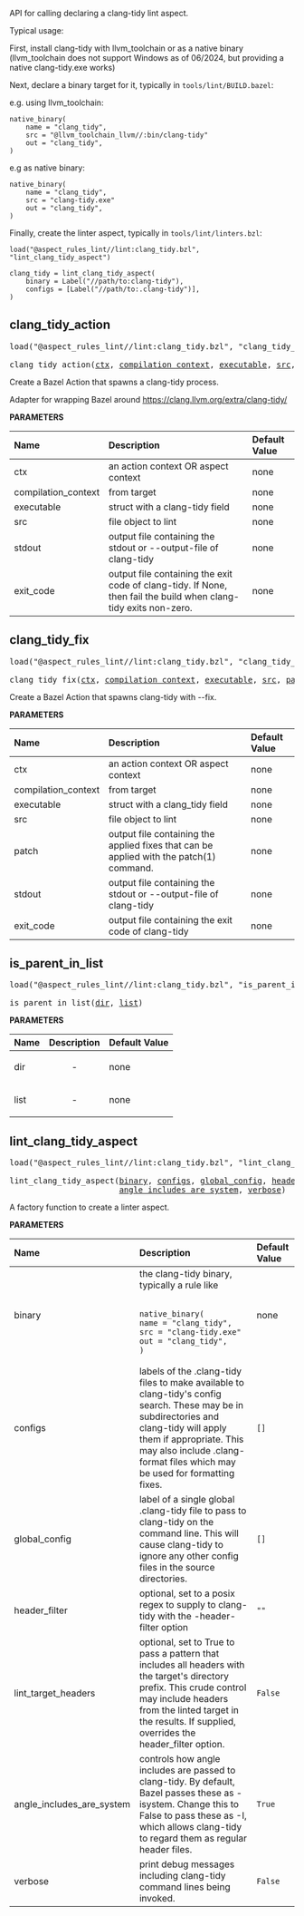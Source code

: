 <!-- Generated with Stardoc: http://skydoc.bazel.build -->

API for calling declaring a clang-tidy lint aspect.

Typical usage:

First, install clang-tidy with llvm_toolchain or as a native binary (llvm_toolchain
does not support Windows as of 06/2024, but providing a native clang-tidy.exe works)

Next, declare a binary target for it, typically in `tools/lint/BUILD.bazel`:

e.g. using llvm_toolchain:
```starlark
native_binary(
    name = "clang_tidy",
    src = "@llvm_toolchain_llvm//:bin/clang-tidy"
    out = "clang_tidy",
)
```

e.g as native binary:
```starlark
native_binary(
    name = "clang_tidy",
    src = "clang-tidy.exe"
    out = "clang_tidy",
)
```

Finally, create the linter aspect, typically in `tools/lint/linters.bzl`:

```starlark
load("@aspect_rules_lint//lint:clang_tidy.bzl", "lint_clang_tidy_aspect")

clang_tidy = lint_clang_tidy_aspect(
    binary = Label("//path/to:clang-tidy"),
    configs = [Label("//path/to:.clang-tidy")],
)
```

<a id="clang_tidy_action"></a>

## clang_tidy_action

<pre>
load("@aspect_rules_lint//lint:clang_tidy.bzl", "clang_tidy_action")

clang_tidy_action(<a href="#clang_tidy_action-ctx">ctx</a>, <a href="#clang_tidy_action-compilation_context">compilation_context</a>, <a href="#clang_tidy_action-executable">executable</a>, <a href="#clang_tidy_action-src">src</a>, <a href="#clang_tidy_action-stdout">stdout</a>, <a href="#clang_tidy_action-exit_code">exit_code</a>)
</pre>

Create a Bazel Action that spawns a clang-tidy process.

Adapter for wrapping Bazel around
https://clang.llvm.org/extra/clang-tidy/


**PARAMETERS**


| Name  | Description | Default Value |
| :------------- | :------------- | :------------- |
| <a id="clang_tidy_action-ctx"></a>ctx |  an action context OR aspect context   |  none |
| <a id="clang_tidy_action-compilation_context"></a>compilation_context |  from target   |  none |
| <a id="clang_tidy_action-executable"></a>executable |  struct with a clang-tidy field   |  none |
| <a id="clang_tidy_action-src"></a>src |  file object to lint   |  none |
| <a id="clang_tidy_action-stdout"></a>stdout |  output file containing the stdout or --output-file of clang-tidy   |  none |
| <a id="clang_tidy_action-exit_code"></a>exit_code |  output file containing the exit code of clang-tidy. If None, then fail the build when clang-tidy exits non-zero.   |  none |


<a id="clang_tidy_fix"></a>

## clang_tidy_fix

<pre>
load("@aspect_rules_lint//lint:clang_tidy.bzl", "clang_tidy_fix")

clang_tidy_fix(<a href="#clang_tidy_fix-ctx">ctx</a>, <a href="#clang_tidy_fix-compilation_context">compilation_context</a>, <a href="#clang_tidy_fix-executable">executable</a>, <a href="#clang_tidy_fix-src">src</a>, <a href="#clang_tidy_fix-patch">patch</a>, <a href="#clang_tidy_fix-stdout">stdout</a>, <a href="#clang_tidy_fix-exit_code">exit_code</a>)
</pre>

Create a Bazel Action that spawns clang-tidy with --fix.

**PARAMETERS**


| Name  | Description | Default Value |
| :------------- | :------------- | :------------- |
| <a id="clang_tidy_fix-ctx"></a>ctx |  an action context OR aspect context   |  none |
| <a id="clang_tidy_fix-compilation_context"></a>compilation_context |  from target   |  none |
| <a id="clang_tidy_fix-executable"></a>executable |  struct with a clang_tidy field   |  none |
| <a id="clang_tidy_fix-src"></a>src |  file object to lint   |  none |
| <a id="clang_tidy_fix-patch"></a>patch |  output file containing the applied fixes that can be applied with the patch(1) command.   |  none |
| <a id="clang_tidy_fix-stdout"></a>stdout |  output file containing the stdout or --output-file of clang-tidy   |  none |
| <a id="clang_tidy_fix-exit_code"></a>exit_code |  output file containing the exit code of clang-tidy   |  none |


<a id="is_parent_in_list"></a>

## is_parent_in_list

<pre>
load("@aspect_rules_lint//lint:clang_tidy.bzl", "is_parent_in_list")

is_parent_in_list(<a href="#is_parent_in_list-dir">dir</a>, <a href="#is_parent_in_list-list">list</a>)
</pre>



**PARAMETERS**


| Name  | Description | Default Value |
| :------------- | :------------- | :------------- |
| <a id="is_parent_in_list-dir"></a>dir |  <p align="center"> - </p>   |  none |
| <a id="is_parent_in_list-list"></a>list |  <p align="center"> - </p>   |  none |


<a id="lint_clang_tidy_aspect"></a>

## lint_clang_tidy_aspect

<pre>
load("@aspect_rules_lint//lint:clang_tidy.bzl", "lint_clang_tidy_aspect")

lint_clang_tidy_aspect(<a href="#lint_clang_tidy_aspect-binary">binary</a>, <a href="#lint_clang_tidy_aspect-configs">configs</a>, <a href="#lint_clang_tidy_aspect-global_config">global_config</a>, <a href="#lint_clang_tidy_aspect-header_filter">header_filter</a>, <a href="#lint_clang_tidy_aspect-lint_target_headers">lint_target_headers</a>,
                       <a href="#lint_clang_tidy_aspect-angle_includes_are_system">angle_includes_are_system</a>, <a href="#lint_clang_tidy_aspect-verbose">verbose</a>)
</pre>

A factory function to create a linter aspect.

**PARAMETERS**


| Name  | Description | Default Value |
| :------------- | :------------- | :------------- |
| <a id="lint_clang_tidy_aspect-binary"></a>binary |  the clang-tidy binary, typically a rule like<br><br><pre><code class="language-starlark">native_binary(&#10;    name = "clang_tidy",&#10;    src = "clang-tidy.exe"&#10;    out = "clang_tidy",&#10;)</code></pre>   |  none |
| <a id="lint_clang_tidy_aspect-configs"></a>configs |  labels of the .clang-tidy files to make available to clang-tidy's config search. These may be in subdirectories and clang-tidy will apply them if appropriate. This may also include .clang-format files which may be used for formatting fixes.   |  `[]` |
| <a id="lint_clang_tidy_aspect-global_config"></a>global_config |  label of a single global .clang-tidy file to pass to clang-tidy on the command line. This will cause clang-tidy to ignore any other config files in the source directories.   |  `[]` |
| <a id="lint_clang_tidy_aspect-header_filter"></a>header_filter |  optional, set to a posix regex to supply to clang-tidy with the -header-filter option   |  `""` |
| <a id="lint_clang_tidy_aspect-lint_target_headers"></a>lint_target_headers |  optional, set to True to pass a pattern that includes all headers with the target's directory prefix. This crude control may include headers from the linted target in the results. If supplied, overrides the header_filter option.   |  `False` |
| <a id="lint_clang_tidy_aspect-angle_includes_are_system"></a>angle_includes_are_system |  controls how angle includes are passed to clang-tidy. By default, Bazel passes these as -isystem. Change this to False to pass these as -I, which allows clang-tidy to regard them as regular header files.   |  `True` |
| <a id="lint_clang_tidy_aspect-verbose"></a>verbose |  print debug messages including clang-tidy command lines being invoked.   |  `False` |


